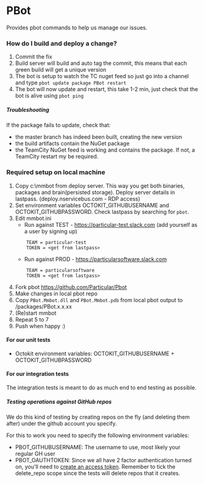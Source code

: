 PBot
===========

Provides pbot commands to help us manage our issues.

### How do I build and deploy a change?

1. Commit the fix
2. Build server will build and auto tag the commit, this means that each green build will get a unique version
3. The bot is setup to watch the TC nuget feed so just go into a channel and type `pbot update package PBot restart`
4. The bot will now update and restart, this take 1-2 min, just check that the bot is alive using `pbot ping`

##### Troubleshooting

If the package fails to update, check that:
* the master branch has indeed been built, creating the new version
* the build artifacts contain the NuGet package
* the TeamCity NuGet feed is working and contains the package. If not, a TeamCity restart my be required.

### Required setup on local machine

1. Copy c:\mmbot from deploy server. This way you get both binaries, packages and brain(persisted storage). Deploy server details in lastpass. (deploy.nservicebus.com - RDP access)
2. Set environment variables OCTOKIT_GITHUBUSERNAME and OCTOKIT_GITHUBPASSWORD. Check lastpass by searching for `pbot`.
3. Edit mmbot.ini 
	* Run against TEST - https://particular-test.slack.com (add yourself as a user by signing up)
	```		
		TEAM = particular-test
		TOKEN = <get from lastpass>		
	```
	* Run against PROD - https://particularsoftware.slack.com
	```		
		TEAM = particularsoftware
		TOKEN = <get from lastpass>		
	```
4. Fork pbot https://github.com/Particular/Pbot
5. Make changes in local pbot repo
6. Copy `PBot.Mmbot.dll` and `PBot.Mmbot.pdb` from local pbot output to <mmbot-dir>/packages/PBot.x.x.xx
7. (Re)start mmbot
8. Repeat 5 to 7
9. Push when happy :)

#### For our unit tests

* Octokit environment variables: OCTOKIT_GITHUBUSERNAME + OCTOKIT_GITHUBPASSWORD

#### For our integration tests

The integration tests is meant to do as much end to end testing as possible.

##### Testing operations against GitHub repos

We do this kind of testing by creating repos on the fly (and deleting them after) under the github account you specify.

For this to work you need to specify the following environment variables:


* PBOT_GITHUBUSERNAME: The username to use, most likely your regular GH user
* PBOT_OAUTHTOKEN: Since we all have 2 factor authentication turned on, you'll need to [create an access token](https://github.com/settings/tokens/new). Remember to tick the delete_repo scope since the tests will delete repos that it creates. 
